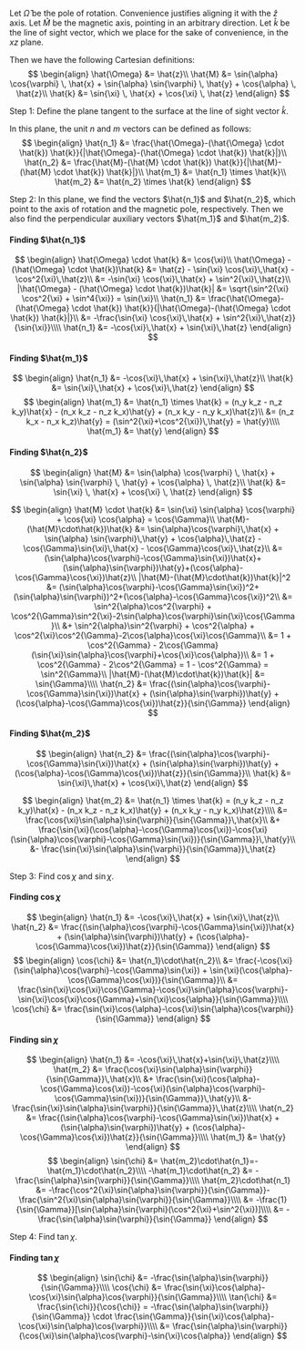 Let $\hat{\Omega}$ be the pole of rotation. Convenience justifies aligning it with the $\hat{z}$ axis.
Let $\hat{M}$ be the magnetic axis, pointing in an arbitrary direction.
Let $\hat{k}$ be the line of sight vector, which we place for the sake of convenience, in the $xz$ plane.

Then we have the following Cartesian definitions:
$$
\begin{align}
	\hat{\Omega} &= \hat{z}\\
	\hat{M} &= \sin{\alpha} \cos{\varphi} \, \hat{x} + \sin{\alpha} \sin{\varphi} \, \hat{y} + \cos{\alpha} \, \hat{z}\\
	\hat{k} &= \sin{\xi} \, \hat{x} + \cos{\xi} \, \hat{z}
\end{align}
$$

Step 1: Define the plane tangent to the surface at the line of sight vector $\hat{k}$.

In this plane, the unit $n$ and $m$ vectors can be defined as follows:
$$
\begin{align}
	\hat{n_1} &= \frac{\hat{\Omega}-(\hat{\Omega} \cdot \hat{k}) \hat{k}}{|\hat{\Omega}-(\hat{\Omega} \cdot \hat{k}) \hat{k}|}\\
	\hat{n_2} &= \frac{\hat{M}-(\hat{M} \cdot \hat{k}) \hat{k}}{|\hat{M}-(\hat{M} \cdot \hat{k}) \hat{k}|}\\
	\hat{m_1} &= \hat{n_1} \times \hat{k}\\
	\hat{m_2} &= \hat{n_2} \times \hat{k}
\end{align}
$$

Step 2: In this plane, we find the vectors $\hat{n_1}$ and $\hat{n_2}$, which point to the axis of rotation and the magnetic pole, respectively. Then we also find the perpendicular auxiliary vectors $\hat{m_1}$ and $\hat{m_2}$.

#### Finding $\hat{n_1}$
$$
\begin{align}
	\hat{\Omega} \cdot \hat{k} &= \cos{\xi}\\
	\hat{\Omega} - (\hat{\Omega} \cdot \hat{k})\hat{k} &= \hat{z} - \sin{\xi} \cos{\xi}\,\hat{x} - \cos^2{\xi}\,\hat{z}\\ &= -\sin{\xi} \cos{\xi}\,\hat{x} + \sin^2{\xi}\,\hat{z}\\
	|\hat{\Omega} - (\hat{\Omega} \cdot \hat{k})\hat{k}| &= \sqrt{\sin^2{\xi} \cos^2{\xi} + \sin^4{\xi}} = \sin{\xi}\\
	\hat{n_1} &= \frac{\hat{\Omega}-(\hat{\Omega} \cdot \hat{k}) \hat{k}}{|\hat{\Omega}-(\hat{\Omega} \cdot \hat{k}) \hat{k}|}\\ &= -\frac{\sin{\xi} \cos{\xi}\,\hat{x} + \sin^2{\xi}\,\hat{z}}{\sin{\xi}}\\\\ 
	\hat{n_1} &= -\cos{\xi}\,\hat{x} + \sin{\xi}\,\hat{z}
\end{align}
$$

#### Finding $\hat{m_1}$
$$
\begin{align}
	\hat{n_1} &= -\cos{\xi}\,\hat{x} + \sin{\xi}\,\hat{z}\\
	\hat{k} &= \sin{\xi}\,\hat{x} + \cos{\xi}\,\hat{z}
\end{align}
$$$$
\begin{align}
	\hat{m_1} &= \hat{n_1} \times \hat{k} = (n_y k_z - n_z k_y)\hat{x} - (n_x k_z - n_z k_x)\hat{y} + (n_x k_y - n_y k_x)\hat{z}\\ &= (n_z k_x - n_x k_z)\hat{y} = (\sin^2{\xi}+\cos^2{\xi})\,\hat{y} = \hat{y}\\\\
	\hat{m_1} &= \hat{y}
\end{align}
$$

#### Finding $\hat{n_2}$
$$
\begin{align}
	\hat{M} &= \sin{\alpha} \cos{\varphi} \, \hat{x} + \sin{\alpha} \sin{\varphi} \, \hat{y} + \cos{\alpha} \, \hat{z}\\
	\hat{k} &= \sin{\xi} \, \hat{x} + \cos{\xi} \, \hat{z}
\end{align}
$$

$$
\begin{align}
	\hat{M} \cdot \hat{k} &= \sin{\xi} \sin{\alpha} \cos{\varphi} + \cos{\xi} \cos{\alpha} = \cos{\Gamma}\\
	\hat{M}-(\hat{M}\cdot\hat{k})\hat{k} &= \sin{\alpha}\cos{\varphi}\,\hat{x} + \sin{\alpha} \sin{\varphi}\,\hat{y} + \cos{\alpha}\,\hat{z} - \cos{\Gamma}\sin{\xi}\,\hat{x} - \cos{\Gamma}\cos{\xi}\,\hat{z}\\
	&= (\sin{\alpha}\cos{\varphi}-\cos{\Gamma}\sin{\xi})\hat{x}+(\sin{\alpha}\sin{\varphi})\hat{y}+(\cos{\alpha}-\cos{\Gamma}\cos{\xi})\hat{z}\\
	|\hat{M}-(\hat{M}\cdot\hat{k})\hat{k}|^2 &= (\sin{\alpha}\cos{\varphi}-\cos{\Gamma}\sin{\xi})^2+(\sin{\alpha}\sin{\varphi})^2+(\cos{\alpha}-\cos{\Gamma}\cos{\xi})^2\\
	&= \sin^2{\alpha}\cos^2{\varphi} + \cos^2{\Gamma}\sin^2{\xi}-2\sin{\alpha}\cos{\varphi}\sin{\xi}\cos{\Gamma}\\
	&+ \sin^2{\alpha}\sin^2{\varphi} + \cos^2{\alpha} + \cos^2{\xi}\cos^2{\Gamma}-2\cos{\alpha}\cos{\xi}\cos{\Gamma}\\
	&= 1 + \cos^2{\Gamma} - 2\cos{\Gamma}(\sin{\xi}\sin{\alpha}\cos{\varphi}+\cos{\xi}\cos{\alpha})\\
	&= 1 + \cos^2{\Gamma} - 2\cos^2{\Gamma} = 1 - \cos^2{\Gamma} = \sin^2{\Gamma}\\
	|\hat{M}-(\hat{M}\cdot\hat{k})\hat{k}| &= \sin{\Gamma}\\\\
	\hat{n_2} &= \frac{(\sin{\alpha}\cos{\varphi}-\cos{\Gamma}\sin{\xi})\hat{x} + (\sin{\alpha}\sin{\varphi})\hat{y} + (\cos{\alpha}-\cos{\Gamma}\cos{\xi})\hat{z}}{\sin{\Gamma}}
\end{align}
$$

#### Finding $\hat{m_2}$
$$
\begin{align}
	\hat{n_2} &= \frac{(\sin{\alpha}\cos{\varphi}-\cos{\Gamma}\sin{\xi})\hat{x} + (\sin{\alpha}\sin{\varphi})\hat{y} + (\cos{\alpha}-\cos{\Gamma}\cos{\xi})\hat{z}}{\sin{\Gamma}}\\
	\hat{k} &= \sin{\xi}\,\hat{x} + \cos{\xi}\,\hat{z}
\end{align}
$$

$$
\begin{align}
\hat{m_2} &= \hat{n_1} \times \hat{k} = (n_y k_z - n_z k_y)\hat{x} - (n_x k_z - n_z k_x)\hat{y} + (n_x k_y - n_y k_x)\hat{z}\\\\
&= \frac{\cos{\xi}\sin{\alpha}\sin{\varphi}}{\sin{\Gamma}}\,\hat{x}\\ &+  \frac{\sin{\xi}(\cos{\alpha}-\cos{\Gamma}\cos{\xi})-\cos{\xi}(\sin{\alpha}\cos{\varphi}-\cos{\Gamma}\sin{\xi})}{\sin{\Gamma}}\,\hat{y}\\ &- \frac{\sin{\xi}\sin{\alpha}\sin{\varphi}}{\sin{\Gamma}}\,\hat{z}
\end{align}
$$

Step 3: Find $\cos{\chi}$ and $\sin{\chi}$.

#### Finding $\cos{\chi}$
$$
\begin{align}
\hat{n_1} &= -\cos{\xi}\,\hat{x} + \sin{\xi}\,\hat{z}\\
\hat{n_2} &= \frac{(\sin{\alpha}\cos{\varphi}-\cos{\Gamma}\sin{\xi})\hat{x} + (\sin{\alpha}\sin{\varphi})\hat{y} + (\cos{\alpha}-\cos{\Gamma}\cos{\xi})\hat{z}}{\sin{\Gamma}}
\end{align}
$$
$$
\begin{align}
\cos{\chi} &= \hat{n_1}\cdot\hat{n_2}\\
&= \frac{-\cos{\xi}(\sin{\alpha}\cos{\varphi}-\cos{\Gamma}\sin{\xi}) + \sin{\xi}(\cos{\alpha}-\cos{\Gamma}\cos{\xi})}{\sin{\Gamma}}\\
&= \frac{\sin{\xi}\cos{\xi}\cos{\Gamma}-\cos{\xi}\sin{\alpha}\cos{\varphi}-\sin{\xi}\cos{\xi}\cos{\Gamma}+\sin{\xi}\cos{\alpha}}{\sin{\Gamma}}\\\\
\cos{\chi} &= \frac{\sin{\xi}\cos{\alpha}-\cos{\xi}\sin{\alpha}\cos{\varphi}}{\sin{\Gamma}}
\end{align}
$$


#### Finding $\sin{\chi}$
$$
\begin{align}
\hat{n_1} &= -\cos{\xi}\,\hat{x}+\sin{\xi}\,\hat{z}\\\\
\hat{m_2} &= \frac{\cos{\xi}\sin{\alpha}\sin{\varphi}}{\sin{\Gamma}}\,\hat{x}\\ &+  \frac{\sin{\xi}(\cos{\alpha}-\cos{\Gamma}\cos{\xi})-\cos{\xi}(\sin{\alpha}\cos{\varphi}-\cos{\Gamma}\sin{\xi})}{\sin{\Gamma}}\,\hat{y}\\ &- \frac{\sin{\xi}\sin{\alpha}\sin{\varphi}}{\sin{\Gamma}}\,\hat{z}\\\\
\hat{n_2} &= \frac{(\sin{\alpha}\cos{\varphi}-\cos{\Gamma}\sin{\xi})\hat{x} + (\sin{\alpha}\sin{\varphi})\hat{y} + (\cos{\alpha}-\cos{\Gamma}\cos{\xi})\hat{z}}{\sin{\Gamma}}\\\\
\hat{m_1} &= \hat{y}
\end{align}
$$
$$
\begin{align}
\sin{\chi} &= \hat{m_2}\cdot\hat{n_1}=-\hat{m_1}\cdot\hat{n_2}\\\\
-\hat{m_1}\cdot\hat{n_2} &= -\frac{\sin{\alpha}\sin{\varphi}}{\sin{\Gamma}}\\\\
\hat{m_2}\cdot\hat{n_1} &= -\frac{\cos^2{\xi}\sin{\alpha}\sin{\varphi}}{\sin{\Gamma}}-\frac{\sin^2{\xi}\sin{\alpha}\sin{\varphi}}{\sin{\Gamma}}\\\\
&= -\frac{1}{\sin{\Gamma}}[\sin{\alpha}\sin{\varphi}(\cos^2{\xi}+\sin^2{\xi})]\\\\
&= -\frac{\sin{\alpha}\sin{\varphi}}{\sin{\Gamma}}
\end{align}
$$

Step 4: Find $\tan{\chi}$.

#### Finding $\tan{\chi}$
$$
\begin{align}
\sin{\chi} &= -\frac{\sin{\alpha}\sin{\varphi}}{\sin{\Gamma}}\\\\
\cos{\chi} &= \frac{\sin{\xi}\cos{\alpha}-\cos{\xi}\sin{\alpha}\cos{\varphi}}{\sin{\Gamma}}\\\\
\tan{\chi} &= \frac{\sin{\chi}}{\cos{\chi}} = -\frac{\sin{\alpha}\sin{\varphi}}{\sin{\Gamma}} \cdot \frac{\sin{\Gamma}}{\sin{\xi}\cos{\alpha}-\cos{\xi}\sin{\alpha}\cos{\varphi}}\\\\
&= \frac{\sin{\alpha}\sin{\varphi}}{\cos{\xi}\sin{\alpha}\cos{\varphi}-\sin{\xi}\cos{\alpha}}
\end{align}
$$